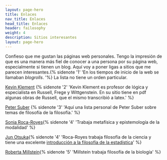 ```yaml
---
layout: page-hero
title: Enlaces
nav_title: Enlaces
head_title: Enlaces
header: failosophy
weight: 4
description: Sitios interesantes
layout: page-hero
---
```


Confieso que me gustan las páginas web personales. Tengo la impresión de que es una manera más fiel de conocer a una persona por su página web, especialmente si tienen un blog. Aquí voy a poner ligas a sitios que me parecen interesantes.{% sidenote '1' 'En los tiempos de inicio de la web se llamaban *blogrolls*. '%} La lista no tiene un orden particular.

[Kevin Klement](http://people.umass.edu/klement/) {% sidenote '2' 'Kevin Klement es profesor de lógica y especialista en Russell, Frege y Wittgenstein. En su sitio tiene en pdf algunas obras de Russell, que el mismo transcribió a latex.' %}

[Peter Suber](https://cyber.harvard.edu/~psuber/wiki/Peter_Suber) {% sidenote '3' 'Aquí una lista personal de Peter Suber sobre temas de filosofía de la filosofía.' %}

[Sonia Roca-Royes](https://www.sonia-rocaroyes.net/){% sidenote '4' 'Trabaja metafísica y epistemología de la modalidad' %}

[Jun Otsuka](http://www.philosophy.bun.kyoto-u.ac.jp/junotk/index.html){% sidenote '4' 'Roca-Royes trabaja filosofía de la ciencia y tiene una excelente [introducción a la filosofía de la estadística](https://www.routledge.com/Thinking-About-Statistics-The-Philosophical-Foundations/Otsuka/p/book/9781032333106)' %}

[Roberta Millstein](https://www.rlm.net/cv.html){% sidenote '5' 'Millstein  trabaja filosofía de la biología' %}
